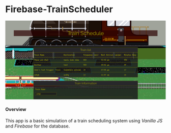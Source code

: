 # Firebase-TrainScheduler

![Screenshot](/assets/images/Firebase-TrainScheduler.png)

#### Overview
This app is a basic simulation of a train scheduling system using *Vanilla JS* and *Firebase* for the database.